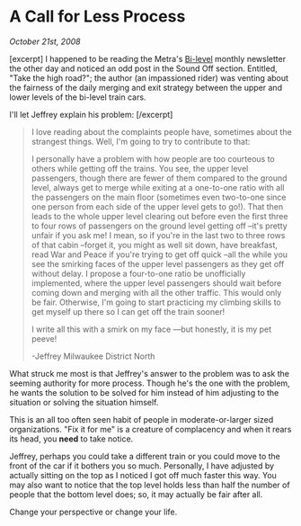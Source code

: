 # A Call for Less Process

<cite>October 21st, 2008</cite>

[excerpt]
I happened to be reading the Metra's [Bi-level](http://metrarail.com/OTBL/current.pdf) monthly newsletter the other day and noticed an odd post in the Sound Off section. Entitled, "Take the high road?"; the author (an impassioned rider) was venting about the fairness of the daily merging and exit strategy between the upper and lower levels of the bi-level train cars.

I'll let Jeffrey explain his problem:
[/excerpt]

> I love reading about the complaints people have, sometimes about the strangest things. Well, I'm going to try to contribute to that: 
> 
> I personally have a problem with how people are too courteous to others while getting off the trains. You see, the upper level passengers, though there are fewer of them compared to the ground level, always get to merge while exiting at a one-to-one ratio with all the passengers on the main floor (sometimes even two-to-one since one person from each side of the upper level gets to go!).  That then leads to the whole upper level clearing out before even the first three to four rows of passengers on the ground level getting off –it's pretty unfair if you ask me! I mean, so if you're in the last two to three rows of that cabin –forget it, you might as well sit down, have breakfast, read War and Peace if you're trying to get off quick –all the while you see the smirking faces of the upper level passengers as they get off without delay. I propose a four-to-one ratio be unofficially implemented, where the upper level passengers should wait before coming down and merging with all the other traffic.  This would only be fair.  Otherwise, I'm going to start practicing my climbing skills to get myself up there so I can get off the train sooner!
> 
>I write all this with a smirk on my face ––but honestly, it is my pet peeve! 
> 
> -Jeffrey
> Milwaukee District North

What struck me most is that Jeffrey's answer to the problem was to ask the seeming authority for more process. Though he's the one with the problem, he wants the solution to be solved for him instead of him adjusting to the situation or solving the situation himself.

This is an all too often seen habit of people in moderate-or-larger sized organizations. "Fix it for me" is a creature of complacency and when it rears its head, you **need** to take notice.

Jeffrey, perhaps you could take a different train or you could move to the front of the car if it bothers you so much. Personally, I have adjusted by actually sitting on the top as I noticed I got off much faster this way. You may also want to notice that the top level holds less than half the number of people that the bottom level does; so, it may actually be fair after all.

Change your perspective or change your life.

